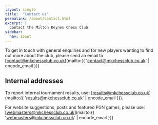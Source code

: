 ```yaml
---
layout: single
title:  "Contact us"
permalink: /about/contact.html
excerpt: |
  Contact the Milton Keynes Chess Club
sidebar:
  nav: about
---
```


To get in touch with general enquiries and for new players wanting to find out more about the club, please send an email to [contact@mkchessclub.co.uk](mailto:{{ 'contact@mkchessclub.co.uk' | encode_email }})

## Internal addresses

To report internal tournament results, use: [results@mkchessclub.co.uk](mailto:{{ 'results@mkchessclub.co.uk' | encode_email }}).

For website suggestions, posts and featured PGN games, please use: [webmasters@mkchessclub.co.uk](mailto:{{ 'webmasters@mkchessclub.co.uk' | encode_email }})